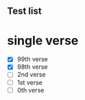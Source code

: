 ## Test list

# single verse
- [x] 99th verse
- [x] 98th verse
- [ ] 2nd verse
- [ ] 1st verse
- [ ] 0th verse
